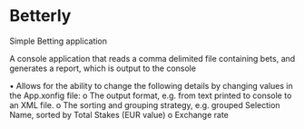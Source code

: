 # Betterly
Simple Betting application

A console application that reads a comma delimited file containing bets, and generates a report, which is output to the console

•	Allows for the ability to change the following details by changing values in the App.xonfig file:
o	The output format, e.g. from text printed to console to an XML file.
o	The sorting and grouping strategy, e.g. grouped Selection Name, sorted by Total Stakes (EUR value)
o	Exchange rate
